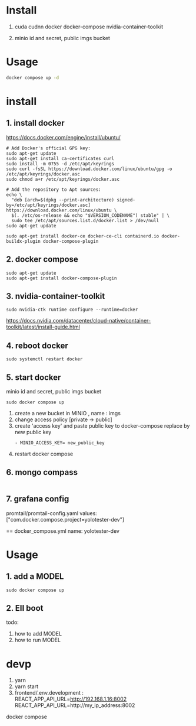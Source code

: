 # Install

1. cuda cudnn docker docker-compose nvidia-container-toolkit 

2. minio id and secret, public imgs bucket

# Usage

```bash
docker compose up -d
```

# install

## 1. install docker

https://docs.docker.com/engine/install/ubuntu/

```
# Add Docker's official GPG key:
sudo apt-get update
sudo apt-get install ca-certificates curl
sudo install -m 0755 -d /etc/apt/keyrings
sudo curl -fsSL https://download.docker.com/linux/ubuntu/gpg -o /etc/apt/keyrings/docker.asc
sudo chmod a+r /etc/apt/keyrings/docker.asc

# Add the repository to Apt sources:
echo \
  "deb [arch=$(dpkg --print-architecture) signed-by=/etc/apt/keyrings/docker.asc] https://download.docker.com/linux/ubuntu \
  $(. /etc/os-release && echo "$VERSION_CODENAME") stable" | \
  sudo tee /etc/apt/sources.list.d/docker.list > /dev/null
sudo apt-get update
```

```
sudo apt-get install docker-ce docker-ce-cli containerd.io docker-buildx-plugin docker-compose-plugin
```

## 2. docker compose

```
sudo apt-get update
sudo apt-get install docker-compose-plugin
```

## 3. nvidia-container-toolkit

```
sudo nvidia-ctk runtime configure --runtime=docker
```

https://docs.nvidia.com/datacenter/cloud-native/container-toolkit/latest/install-guide.html

## 4. reboot docker

```
sudo systemctl restart docker
```

## 5. start docker

minio id and secret, public imgs bucket

```
sudo docker compose up
```

1. create a new bucket  in MINIO , name : imgs
2. change access policy [private -> public]
3. create 'access key' and paste public key to docker-compose
   replace  by new public key
    ```
    - MINIO_ACCESS_KEY= new_public_key
    ```
4. restart docker compose

## 6. mongo compass

```
```
## 7. grafana config

promtail/promtail-config.yaml
        values: ["com.docker.compose.project=yolotester-dev"]

== docker_compose.yml
        name: yolotester-dev

# Usage

## 1. add a MODEL

```
sudo docker compose up

```

## 2. EII boot

todo:
1. how to add MODEL
2. how to run MODEL


# devp

1. yarn 
2. yarn start
3. frontend/.env.development :
   REACT_APP_API_URL=http://192.168.1.16:8002
   REACT_APP_API_URL=http://my_ip_address:8002

docker compose 